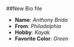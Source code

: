 ##New Bio file

- **Name**: *Anthony Brida*
- **From**: *Philadelphia*
- **Hobby**: *Kayak*
- **Favorite Color**: *Green*
